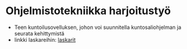 # Ohjelmistotekniikka harjoitustyö
- Teen kuntoilusovelluksen, johon voi suunnitella kuntosaliohjelman ja seurata kehittymistä
- linkki laskareihin: [laskarit](https://github.com/anjovir/ot-harjoitustyo/tree/main/laskarit)
